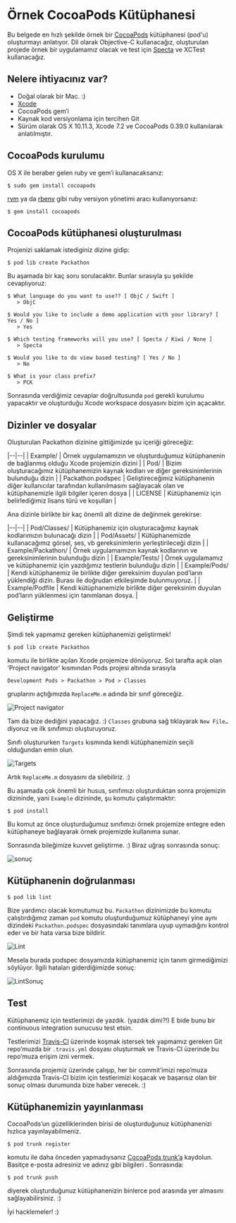 
# Örnek CocoaPods Kütüphanesi

Bu belgede en hızlı şekilde örnek bir [CocoaPods](https://cocoapods.org) kütüphanesi (pod'u) oluşturmayı anlatıyor.
Dil olarak Objective-C kullanacağız, oluşturulan projede örnek bir uygulamamız olacak ve test için [Specta](https://github.com/specta/specta) ve XCTest kullanacağız.

## Nelere ihtiyacınız var?

* Doğal olarak bir Mac. :)
* [Xcode](https://developer.apple.com/xcode/)
* CocoaPods gem’i
* Kaynak kod versiyonlama için tercihen Git
* Sürüm olarak OS X 10.11.3, Xcode 7.2 ve CocoaPods 0.39.0 kullanılarak anlatılmıştır.

## CocoaPods kurulumu

OS X ile beraber gelen ruby ve gem’i kullanacaksanız:

	$ sudo gem install cocoapods

[rvm](http://rvm.io) ya da [rbenv](https://github.com/rbenv/rbenv) gibi ruby versiyon yönetimi aracı kullanıyorsanız:

	$ gem install cocoapods

## CocoaPods kütüphanesi oluşturulması

Projenizi saklamak istediginiz dizine gidip:

	$ pod lib create Packathon

Bu aşamada bir kaç soru sorulacaktır. Bunlar sırasıyla şu şekilde cevaplıyoruz:

	$ What language do you want to use?? [ ObjC / Swift ]
	   > ObjC

	$ Would you like to include a demo application with your library? [ Yes / No ]
	   > Yes

	$ Which testing frameworks will you use? [ Specta / Kiwi / None ]
	   > Specta

	$ Would you like to do view based testing? [ Yes / No ]
	   > No

	$ What is your class prefix?
	   > PCK

Sonrasında verdiğimiz cevaplar doğrultusunda `pod` gerekli kurulumu yapacaktır ve oluşturduğu Xcode workspace dosyasını bizim için açacaktır.

## Dizinler ve dosyalar

Oluşturulan Packathon dizinine gittiğimizde şu içeriği göreceğiz:

|--|--|
| Example/ | Örnek uygulamamızın ve oluşturduğumuz kütüphanenin de bağlanmış olduğu Xcode projemizin dizini |
| Pod/ | Bizim oluşturacağımız kütüphanemizin kaynak kodları ve diğer gereksinimlerinin bulunduğu dizin |
| Packathon.podspec | Geliştireceğimiz kütüphanenin diğer kullanıcılar tarafından kullanılmasını sağlayacak olan ve kütüphanemizle ilgili bilgiler içeren dosya |
| LICENSE | Kütüphanemiz için belirlediğimiz lisans türü ve koşulları |

Ana dizinle birlikte bir kaç önemli alt dizine de değinmek gerekirse:

|--|--|
| Pod/Classes/ | Kütüphanemiz için oluşturacağımız kaynak kodlarımızın bulunacağı dizin |
| Pod/Assets/ | Kütüphanemizde kullanacağımız görsel, ses, vb gereksinimlerin yerleştirileceği dizin |
| Example/Packathon/ | Örnek uygulamamızın kaynak kodlarının ve gereksinimlerinin bulunduğu dizin |
| Example/Tests/ | Örnek uygulamamız ve kütüphanemiz için yazdığımız testlerin bulunduğu dizin |
| Example/Pods/ | Kendi kütüphanemiz ile birlikte diğer gereksinim duyulan pod’ların yüklendiği dizin. Burası ile doğrudan etkileşimde bulunmuyoruz. |
| Example/Podfile | Kendi kütüphanemizle birlikte diğer gereksinim duyulan pod’ların yüklenmesi için tanımlanan dosya. |

## Geliştirme

Şimdi tek yapmamız gereken kütüphanemizi geliştirmek!

	$ pod lib create Packathon

komutu ile birlikte açılan Xcode projemize dönüyoruz. Sol tarafta açık olan ‘Project navigator’ kısmından Pods projesi altında sırasıyla 

	Development Pods > Packathon > Pod > Classes

gruplarını açtığımızda `ReplaceMe.m` adında bir sınıf göreceğiz. 

![Project navigator](Images/Project_navigator.png)

Tam da bize dediğini yapacağız. :) `Classes` grubuna sağ tıklayarak `New File…` diyoruz ve ilk sınıfımızı oluşturuyoruz. 

Sınıfı oluştururken `Targets` kısmında kendi kütüphanemizin seçili olduğundan emin olun.

![Targets](Images/Targets.png)

Artık `ReplaceMe.m` dosyasını da silebiliriz. :)

Bu aşamada çok önemli bir husus, sınıfımızı oluşturduktan sonra projemizin dizininde, yani `Example` dizininde, şu komutu çalıştırmaktır:

	$ pod install

Bu komut az önce oluşturduğumuz sınıfımızı örnek projemize entegre eden kütüphaneye bağlayarak örnek projemizde kullanıma sunar.

Sonrasında bileğimize kuvvet geliştirme. :) Biraz uğraş sonrasında sonuç:

![sonuç](Images/Sonuç.png)

## Kütüphanenin doğrulanması

	$ pod lib lint

Bize yardımcı olacak komutumuz bu. `Packathon` dizinimizde bu komutu çalıştırdığımız zaman `pod` komutu oluşturduğumuz kütüphaneyi yine aynı dizindeki `Packathon.podspec` dosyasındaki tanımlara uyup uymadığını kontrol eder ve bir hata varsa bize bildirir.

![Lint](Images/Lint.png)

Mesela burada podspec dosyamızda kütüphanemiz için tanım girmediğimizi söylüyor. İlgili hataları giderdiğimizde sonuç:

![LintSonuç](Images/LintSonuç.png)

## Test

Kütüphanemiz için testlerimizi de yazdık. (yazdık dimi?!) E bide bunu bir continuous integration sunucusu test etsin.

Testlerimizi [Travis-CI](https://travis-ci.org) üzerinde koşmak istersek tek yapmamız gereken Git repo’muzda bir `.travis.yml` dosyası oluşturmak ve Travis-CI üzerinde bu repo’muza erişim izni vermek. 

Sonrasında projemiz üzerinde çalışıp, her bir commit’imizi repo’muza aldığımızda Travis-CI bizim için testlerimizi koşacak ve başarısız olan bir sonuç olması durumunda bize haber verecek. :)

## Kütüphanemizin yayınlanması

CocoaPods’un güzelliklerinden birisi de oluşturduğunuz kütüphanenizi hızlıca yayınlayabilmeniz.

	$ pod trunk register

komutu ile daha önceden yapmadıysanız [CocoaPods trunk’a](https://guides.cocoapods.org/making/getting-setup-with-trunk.html) kaydolun. Basitçe e-posta adresiniz ve adınız gibi bilgileri . Sonrasında: 

	$ pod trunk push

diyerek oluşturduğunuz kütüphanenizin binlerce pod arasında yer almasını sağlayabilirsiniz. :)

İyi hacklemeler! :)